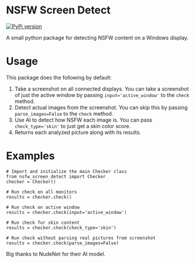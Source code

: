
# NSFW Screen Detect

[![PyPi version](https://badgen.net/pypi/v/pip/)](https://pypi.org/project/nsfw-screen-detect/)

A small python package for detecting NSFW content on a Windows display.

# Usage

This package does the following by default:  
1. Take a screenshot on all connected displays. You can take a screenshot of just the active window by passing `input='active_window'` to the `check` method.
2. Detect actual images from the screenshot. You can skip this by passing `parse_images=False` to the `check` method.
3. Use AI to detect how NSFW each image is. You can pass `check_type='skin'` to just get a skin color score.
4. Returns each analyzed picture along with its results.

# Examples

```
# Import and initialize the main Checker class
from nsfw_screen_detect import Checker
checker = Checker()

# Run check on all monitors
results = checker.check()

# Run check on active window
results = checker.check(input='active_window')

# Run check for skin content
results = checker.check(check_type='skin')

# Run check without parsing real pictures from screenshot
results = checker.check(parse_images=False)
```

Big thanks to NudeNet for their AI model.
